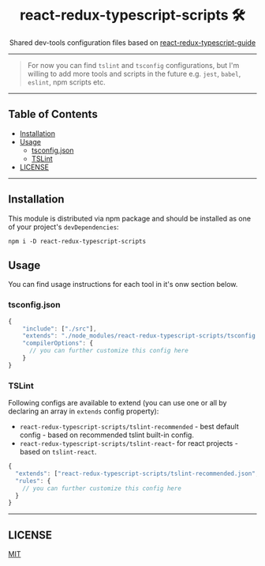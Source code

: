 <div align="center">
<h1>react-redux-typescript-scripts 🛠</h1>

<p>Shared dev-tools configuration files based on <a href="https://github.com/piotrwitek/react-redux-typescript-guide">react-redux-typescript-guide</a></p>
</div>

---

> For now you can find `tslint` and `tsconfig` configurations, but I'm willing to add more tools and scripts in the future e.g. `jest`, `babel`, `eslint`, npm scripts etc.

---

## Table of Contents

<!-- START doctoc generated TOC please keep comment here to allow auto update -->
<!-- DON'T EDIT THIS SECTION, INSTEAD RE-RUN doctoc TO UPDATE -->


- [Installation](#installation)
- [Usage](#usage)
  - [tsconfig.json](#tsconfigjson)
  - [TSLint](#tslint)
- [LICENSE](#license)

<!-- END doctoc generated TOC please keep comment here to allow auto update -->

---

## Installation

This module is distributed via npm package and
should be installed as one of your project's `devDependencies`:

```
npm i -D react-redux-typescript-scripts
```

## Usage

You can find usage instructions for each tool in it's onw section below.

### tsconfig.json
```ts
{
    "include": ["./src"],
    "extends": "./node_modules/react-redux-typescript-scripts/tsconfig.json",
    "compilerOptions": {
      // you can further customize this config here
    }
}
```

### TSLint
Following configs are available to extend (you can use one or all by declaring an array in `extends` config property):
  - `react-redux-typescript-scripts/tslint-recommended` - best default config - based on recommended tslint built-in config.
  - `react-redux-typescript-scripts/tslint-react`- for react projects - based on `tslint-react`.

```ts
{
  "extends": ["react-redux-typescript-scripts/tslint-recommended.json", "react-redux-typescript-scripts/tslint-react.json"]
  "rules": {
    // you can further customize this config here
  }
}
```

---

## LICENSE

[MIT](./LICENSE)
